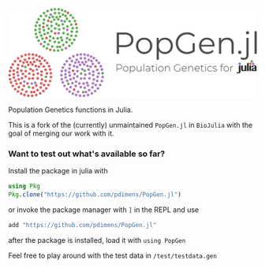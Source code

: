 ![PopGen.jl](logo.png)

Population Genetics functions in Julia.


This is a fork of the (currently) unmaintained `PopGen.jl` in `BioJulia` with the goal of merging our work with it. 

### Want to test out what's available so far?
Install the package in julia with
```julia
using Pkg
Pkg.clone("https://github.com/pdimens/PopGen.jl")
```

or invoke the package manager with `]` in the REPL and use
```julia
add "https://github.com/pdimens/PopGen.jl"
```
after the package is installed, load it with `using PopGen`

Feel free to play around with the test data in `/test/testdata.gen`
